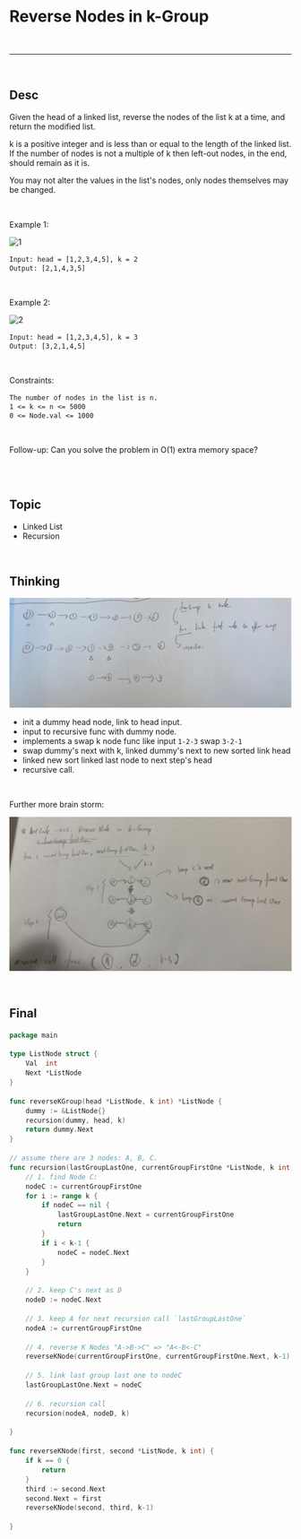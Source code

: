 # Reverse Nodes in k-Group

<br>

---

<br>

## Desc

Given the head of a linked list, reverse the nodes of the list k at a time, and return the modified list.

k is a positive integer and is less than or equal to the length of the linked list. If the number of nodes is not a multiple of k then left-out nodes, in the end, should remain as it is.

You may not alter the values in the list's nodes, only nodes themselves may be changed.

<br>

Example 1:

![1](https://assets.leetcode.com/uploads/2020/10/03/reverse_ex1.jpg)

```
Input: head = [1,2,3,4,5], k = 2
Output: [2,1,4,3,5]
```

<br>

Example 2:

![2](https://assets.leetcode.com/uploads/2020/10/03/reverse_ex2.jpg)

```
Input: head = [1,2,3,4,5], k = 3
Output: [3,2,1,4,5]
```

<br>

Constraints:
```
The number of nodes in the list is n.
1 <= k <= n <= 5000
0 <= Node.val <= 1000
```

<br>

Follow-up: Can you solve the problem in O(1) extra memory space?

<br>
<br>

## Topic

* Linked List
* Recursion

<br>

## Thinking

![S__11771908.jpg](imgs/S__11771908.jpg)

* init a dummy head node, link to head input.
* input to recursive func with dummy node.
* implements a swap k node func like input `1-2-3` swap `3-2-1`
* swap dummy's next with k, linked dummy's next to new sorted link head
* linked new sort linked last node to next step's head
* recursive call.

<br>

Further more brain storm:

![S__11862020.jpg](imgs/S__11862020.jpg)


<br>

## Final

```go
package main

type ListNode struct {
    Val  int
    Next *ListNode
}

func reverseKGroup(head *ListNode, k int) *ListNode {
	dummy := &ListNode{}
	recursion(dummy, head, k)
	return dummy.Next
}

// assume there are 3 nodes: A, B, C.
func recursion(lastGroupLastOne, currentGroupFirstOne *ListNode, k int) {
	// 1. find Node C:
	nodeC := currentGroupFirstOne
	for i := range k {
		if nodeC == nil {
			lastGroupLastOne.Next = currentGroupFirstOne
			return
		}
		if i < k-1 {
			nodeC = nodeC.Next
		}
	}

	// 2. keep C's next as D
	nodeD := nodeC.Next

	// 3. keep A for next recursion call `lastGroupLastOne`
	nodeA := currentGroupFirstOne

	// 4. reverse K Nodes "A->B->C" => "A<-B<-C"
	reverseKNode(currentGroupFirstOne, currentGroupFirstOne.Next, k-1)

	// 5. link last group last one to nodeC
	lastGroupLastOne.Next = nodeC

	// 6. recursion call
	recursion(nodeA, nodeD, k)

}

func reverseKNode(first, second *ListNode, k int) {
	if k == 0 {
		return
	}
	third := second.Next
	second.Next = first
	reverseKNode(second, third, k-1)

}
```


